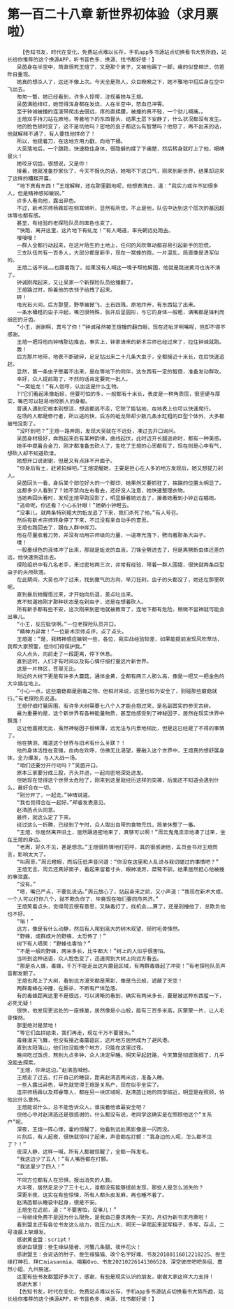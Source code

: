 # 第一百二十八章 新世界初体验（求月票啦）
        【告知书友，时代在变化，免费站点难以长存，手机app多书源站点切换看书大势所趋，站长给你推荐的这个换源APP，听书音色多、换源、找书都好使！】
       吴茵身在半空中，简直恨死王煊了，又是那个男子，又被他踢了一脚，痛的似曾相识，仿若昨日重现。
       她真的想杀人了，这还不像上次。今天全是熟人，众目睽睽之下，她不雅地中招后身在空中飞出去。
       匆匆一瞥，她已经看到，许多人惊愕，注视着她与王煊。
       吴茵满脸绯红，她觉得浑身都在发烧，人在半空中，怒血已冲霄。
       至于钟诚被撞的连滚带爬出去很远，疼的直揉腰，被撞的真不轻，一个劲儿喊痛。。
       王煊双手持刀站在原地，等着地下的东西冒头，结果土层下安静了，什么状况都没有发生。
       他的脸色顿时变了，这不是坑他吗？密地的虫子都这么有智慧吗？他怒了，再不出来的话，他就解释不通了，有人要找他拼命了！
       所以，他提着刀，在这地方用力戳，向地下捅。
       大吴落地后，一个踉跄，快速稳住身体，很隐僻的揉了下痛楚，然后转身就盯上了他，眼睛冒火！
       她咬牙切齿，很想说，又是你！
       接着，她就准备抄家伙了，今天不报仇的话，她咽不下这口气，刚来到新世界，结果却迎来了这样的糟糕开篇。
       “地下真有东西！”王煊解释，还在那里戳地呢，他想表清白，道：“我实力或许不如很多人，但是精神感知敏锐。”
       许多人看向他，露出异色。
       不过，新术宗师杨霖却在侧耳倾听，显然有所觉。不止是他，队伍中达到这个层次的基因超体等也都有感。
       甚至，有经验的老探险队员的面色也变了。
       “快跑，离开这里，这片地下有虬龙！”有人喝道，率先朝远处跑去。
       嗖嗖嗖！
       一群人全都行动起来，在这片陌生的土地上，任何的风吹草动都容易引起新手的恐慌。
       三支队伍共有一百多人，大部分都是新手，现在一窝蜂的跑，一片混乱，简直像是溃军似的。
       王煊二话不说……也跟着跑了。如果没有人喊这一嗓子帮他解围，他就是跳进黄河也洗不清了。
       钟诚刚爬起来，又让吴家一个新探险队员给撞翻了。
       王煊路过时，拎着他的衣领子给拽了起来。
       砰！
       电光石火间，后方那里，野草被掀飞，土石四溅，原地炸开，有东西钻了出来。
       一条水桶粗的虫子冲起，嘴巴很特殊，张开后呈圆形，与它的身体一般粗，满嘴都是锋利而细密的牙齿。
       “小王，谢谢啊，真亏了你！”钟诚虽然被王煊撞的翻白眼，现在还呲牙咧嘴呢，但却不得不感谢。
       王煊一把将他向钟晴那边推去，事实上，钟家请来的新术宗师已经过来了，拉住钟诚就跑。
       轰！
       后方那片地带，地表不断破碎，足足钻出来二十几条大虫子，全都接近十米长，在后快速追赶。
       显然，第一条虫子憋着不出来，是在等地下的同伴，这东西有一定的智商，准备发动群攻。
       幸好，众人提前跑了，不然的话肯定要死一批人。
       “一窝蚯龙！”有人低呼，认出这是什么生物。
       ??它们看起来像蚯蚓，但要可怕的多，一般都有十米长，表皮是一种角质层，很坚硬与厚实，嘴巴可以轻易地咬断人的身躯。
       普通人遇到它根本别想活，想逃都逃不走，它除了能钻地，在地表上也可以快速爬行。
       在场的人都是修行者，所以逃的快，后方的蚯龙除却少数几条水缸粗的巨型个体外，大多都被甩没影了。
       “没吓到吧？”王煊一路奔跑，发现大吴就在不远处，凑过去开口询问。
       吴茵身材极好，奔跑起来后有某种韵律，曲线起伏，此时迈开长腿逃命时，都有一种美感。
       她手中提着合金刀，刚才都准备去砍人了，生吃了王煊的心思都有了，现在则是心中有气，想砍人却不知道砍谁。
       她想开口说谢谢，但是又有点抹不开面子。
       “你身后有土，赶紧拍掉吧。”王煊提醒她，主要是担心在人多的地方发现后，她又想提刀剁人。
       吴茵回头一看，身后某个部位好大的一个脚印，她果然又要抓狂了，挨踹的位置太明显了。
       这都多少人看到了？她不禁向左右看去，还好没人注意，她快速整理衣物。
       当她再回头看时，发现王煊早跑没影了，明显躲着她远去了，接着她看到小钟正在瞄她。
       “逃命呢，你还看？小心长针眼！”她朝小钟瞪去。
       “没事儿，就两条特别粗大的蚯龙追了下来，我们杀死了他。”有人号召。
       然后有新术宗师转身停了下来，不过没有亲自动手的意思。
       王煊也跑回去了，跟在人群中挥刀。
       他在尽量收着刀势，并没有动用宗师级的力量，一道寒光落下，劈向着那条大虫子。
       噗！
       一股墨绿色的液体冲了出来，那就是蚯龙的血液，刀锋全劈进去了，但是离劈断虫体还差的远，他快速倒退出去。
       探险组织中有几名老手，来过密地两三次，非常有经验，带着一群人围猎，很快就两条巨型虫子的头颅砍落。
       在此期间，大吴也冲了过来，找到撒气的方向，举刀狂剁，虫子的头都没了，她还在那里砍呢。
       直到最后她醒悟过来，才开始向后退，差点吐出来。
       真不知道她刚才那种状态是在剁虫子，还是在想着砍人。
       所有新手都有些不安，这次刚来到密地就被教育了，连地下都有危险，稍微不留神就可能会出事儿。
       “小王，反应挺快啊。”一位老探险队员开口。
       “精神力异常！”一位新术宗师点评，点了点头。
       王煊道：“是，我精神感应敏锐一些，各位，我实战经验较差，如果能提前发现风吹草动，我帮大家预警，但你们得保护我。”
       众人点头，向前走了一段距离，停下休息。
       直到这时，人们才有时间以及有心情仔细打量这片新世界。
       这是一片林区，苍翠无比。
       附近的大树下更是有许多大蘑菇，通体金黄，全都有两三人那么高，像是一把又一把金色的大伞插在地上。
       “小心一点，这些蘑菇都是剧毒之物，但相对来说，这里也较为安全了，别碰那些蘑菇就行。”有老探险员说道。
       王煊仔细打量周围，有许多大树需要七八个人才能合抱过来，是名副其实的参天古树。
       最为重要的是，这个新世界有各种能量物质，甚至他感受到了神秘因子，居然在现实世界中飘落！
       这让他震撼无比，虽然神秘因子很稀薄，远无法与内景地相比，但是这已经是了不得的事情了。
       他在猜测，难道这个世界与旧术有什么关联？！
       他的身体活性在变强，血肉在欢呼，仿佛无比渴望，要融入这个世界中，王煊真的想舒展身体，全力爆发，与人大战一场。
       “咱们还要分开行动吗？”吴茵开口。
       原本三家要分成三股，齐头并进，一起向密地深处进发。
       但她现在觉得这个世界太危险了，刚来到这里就经历这样的突袭，后面还不知道会遇到什么，最好合在一切。
       “别分开了，一起走。”钟晴说道。
       “我也觉得合在一起好。”郑睿发表意见。
       赵清菡点头同意。
       最终，就这么定了下来。
       经过这么一折腾，已经到了午时，众人取出自带的食物充饥，简单休整了一番。
       “王煊，你居然离开旧土，居然跟进密地来了，真够可以啊！”周云鬼鬼祟祟地凑了过来，坐在王煊的身边。
       “老周，好久不见，甚是想念。”王煊很热情地打招呼，真的很感谢他，五页金书对王煊而言，影响太大了。
       “叫周哥。”周云瞪眼，而后压低声音问道：“你没在这里和人乱说与我切磋过的事情吧？”
       王煊无言。周云还真好面子，看起来留着寸头，眼神凌厉，桀骜不驯，结果居然担心他被捶的事泄露。
       “没有。”
       “嗯，嘴巴严点，不要乱说话。”周云放心了，站起身来之前，又小声道：“我现在新术大成，一个人可以打你八个，就不欺负你了，毕竟现在咱们要同舟共济。”
       王煊笑着点头，觉得周云很有意思，又缺毒打了，找机会……算了，还是别捶他了，总欺负他也不好。
       “嗡！”
       远方，像是有什么动静，然后有人爬到高大的树木观望，顿时毛骨悚然。
       “野蜂，成群成片的野蜂，太恐怖了！”
       树下有人哂笑：“野蜂也害怕？”
       “不是一般的野蜂，两米多长，比牛都大！”树上的人似乎很害怕。
       当听到这种话语，众人脸色变了，迅速爬到大树上向远方看去。
       “那是杀人蜂，毒蜂，千万不能走出这片蘑菇区域，有两群毒蜂起了冲突！”有老探险队员声音都发颤了。
       王煊也爬上了大树，看到远方漫天都是黑影，像是乌云般，遮蔽了天空！
       两群毒蜂在冲撞，在厮杀，不断有尸体坠落。
       有的毒蜂距离这里不是很远，可以清晰的看到，确实有两米多长，要是被这种东西蜇一下，必死无疑！
       很快，他发现更远处的一座蜂巢，居然像是小山般，能有三百多米高，灰蒙蒙一片，让人毛骨悚然。
       那里绝对是禁地！
       “等它们血拼结束，我们再走，现在千万不要冒头。”
       毒蜂漫天飞舞，但没有接近毒蘑菇区，这片地方居然成为了避风港。
       直到太阳落山，他们也没能换个地方，只能在这里过夜。
       晚间吃过饭虎，熬到九点多钟，众人决定早睡。明天早起赶路，今天算是彻底耽搁了，几乎没能去探索。
       “王煊，你来这边。”赵清菡喊他。
       王煊走了过去，打开自己的睡袋，距离赵清菡两米远，准备入睡。
       一些人露出异色，早先就觉得王煊是关系户，现在似乎坐实了。
       连宗师杨霖以及郑睿等人，都在另一块区域呢，赵清菡让她的同学临近，明显是在照顾，怕他出什么意外。
       王煊能说什么，总不能告诉众人，谁挨着他谁最安全吧？
       但他心中对赵清菡还是很感谢的，什么都没有说，老同学这确实是在照顾他这个“关系户”呢。
       深夜，王煊一阵心悸，霍的惊醒了，他看到远处黑影像是一闪而没。
       片刻后，有人起夜，很快就惊叫了起来，声音都在打颤：“我身边的人呢，怎么都不见了？！”
       夜深人静，这样一喊，所有人都被惊醒了，全都一阵发毛。
       “我这边少了五人！”有人嘴唇都在打颤。
       “我这里少了四人！”
       ……
       不同方位都有人在恐惧，报出消失的人数。
       大半夜，居然足足少了三十七人，谁都没有能够提前发现，那些人是怎么消失的？
       深更半夜，这实在有些惊悚，所有人都头皮发麻，再也睡不着了。
       赵清菡都从睡袋中起身，很是不安。
       王煊坐在近前，道：“不要害怕，没事儿！”
       一号继续免费不是因为什么限免，是我自己要求再免一天的，月初为新书求月票啦！
       看到盟主还有各位书友这么给力，我压力山大，明天一早爬起来就写稿子，多写，存点，二号凌晨上架爆发。
       感谢黄金盟：script！
       感谢白银盟：叁生缘纵猎者、河蟹几条腿、夜伴花火！
       感谢盟主：会说话的肘子、叁生缘猫猫、改个名字好难、书友20180116012218225、叁生缘打神石、拜仁miasanmia、哦豁Ovo、书友20210226141306528、深空彼岸吧吧务组、嘉然小姐、九州辰迷。
       这里有些书友都盟好多次了，感谢，有些是现实认识的朋友，谢谢大家这样大力支持！
       感谢大家！
       【告知书友，时代在变化，免费站点难以长存，手机app多书源站点切换看书大势所趋，站长给你推荐的这个换源APP，听书音色多、换源、找书都好使！】